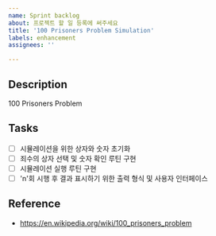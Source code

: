 ```yaml
---
name: Sprint backlog
about: 프로젝트 할 일 등록에 써주세요
title: '100 Prisoners Problem Simulation'
labels: enhancement
assignees: ''

---
```


## Description
100 Prisoners Problem

## Tasks
- [ ] 시뮬레이션을 위한 상자와 숫자 초기화
- [ ] 죄수의 상자 선택 및 숫자 확인 루틴 구현
- [ ] 시뮬레이션 실행 루틴 구현
- [ ] 'n'회 시행 후 결과 표시하기 위한 출력 형식 및 사용자 인터페이스

## Reference
- https://en.wikipedia.org/wiki/100_prisoners_problem